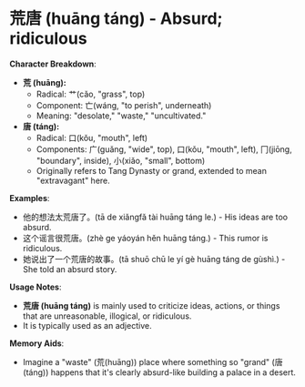 # **荒唐 (huāng táng) - Absurd; ridiculous**

**Character Breakdown**:  
- **荒 (huāng):**
  - Radical: 艹(cǎo, "grass", top)
  - Component: 亡(wáng, "to perish", underneath)
  - Meaning: "desolate," "waste," "uncultivated."  
- **唐 (táng):**
  - Radical: 口(kǒu, "mouth", left)
  - Components: 广(guǎng, "wide", top), 口(kǒu, "mouth", left), 冂(jiōng, "boundary", inside), 小(xiǎo, "small", bottom)
  - Originally refers to Tang Dynasty or grand, extended to mean "extravagant" here.

**Examples**:  
- 他的想法太荒唐了。(tā de xiǎngfǎ tài huāng táng le.) - His ideas are too absurd.  
- 这个谣言很荒唐。(zhè ge yáoyán hěn huāng táng.) - This rumor is ridiculous.  
- 她说出了一个荒唐的故事。(tā shuō chū le yí gè huāng táng de gùshì.) - She told an absurd story.

**Usage Notes**:  
- **荒唐 (huāng táng)** is mainly used to criticize ideas, actions, or things that are unreasonable, illogical, or ridiculous.  
- It is typically used as an adjective.

**Memory Aids**:  
- Imagine a "waste" (荒(huāng)) place where something so "grand" (唐(táng)) happens that it's clearly absurd-like building a palace in a desert.